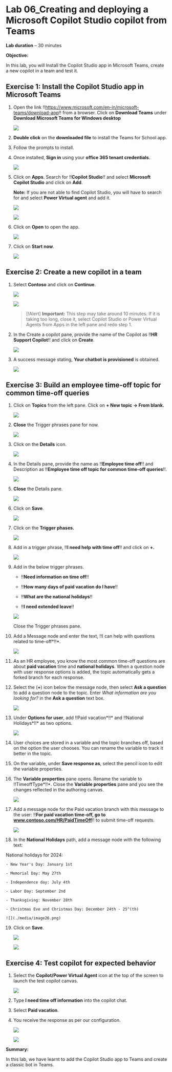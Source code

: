 # **Lab 06_Creating and deploying a Microsoft Copilot Studio copilot from Teams**

**Lab duration** – 30 minutes

**Objective:**

In this lab, you will Install the Copilot Studio app in Microsoft Teams,
create a new copilot in a team and test it.

## **Exercise 1: Install the Copilot Studio app in Microsoft Teams**

1.  Open the link
    !!https://www.microsoft.com/en-in/microsoft-teams/download-app!! from a browser. Click on **Download Teams** under **Download Microsoft Teams for Windows desktop**

    ![](./media/image32.png)

2.  **Double click** on the **downloaded file** to install the Teams for
    School app.

3.  Follow the prompts to install.

4.  Once installed, **Sign in** using your **office 365 tenant
    credentials**.

    ![](./media/image2.png)

5.  Click on **Apps**. Search for !!**Copilot Studio**!! and select
    **Microsoft Copilot Studio** and click on **Add**.

    **Note:** If you are not able to find Copilot Studio, you will have to
search for and select **Power Virtual agent** and add it.

    ![](./media/image3.png)

    ![](./media/image4.png)

6. Click on **Open** to open the app.

    ![](./media/image33.png)
   
6.  Click on **Start now**.

    ![](./media/image5.png)

## **Exercise 2: Create a new copilot in a team**

1.  Select **Contoso** and click on **Continue**.

    ![](./media/image8.png)

    ![](./media/image9.png)

    >[!Alert] **Important:** This step may take around 10 minutes. If it is taking too
long, close it, select Copilot Studio or Power Virtual Agents from Apps
in the left pane and redo step 1.

2.  In the Create a copilot pane, provide the name of the Copilot as
    !!**HR Support Copilot**!! and click on **Create**.

    ![](./media/image10.png)

3.  A success message stating, **Your chatbot is provisioned** is
    obtained.

    ![](./media/image11.png)

## **Exercise 3: Build an employee time-off topic for common time-off queries**

1.  Click on **Topics** from the left pane. Click on **+ New topic -\>
    From blank.**

    ![](./media/image12.png)

2.  **Close** the Trigger phrases pane for now.

    ![](./media/image13.png)

3.  Click on the **Details** icon.

    ![](./media/image14.png)

4.  In the Details pane, provide the name as !!**Employee time off**!!
    and Description as !!**Employee time off topic for common time-off
    queries**!!.

    ![](./media/image15.png)

5.  **Close** the Details pane.

    ![](./media/image16.png)

6.  Click on **Save**.

    ![](./media/image17.png)

7.  Click on the **Trigger phases.**

    ![](./media/image18.png)

8.  Add in a trigger phrase, !!**I need help with time off**!! and
    click on **+.**

    ![](./media/image19.png)

9.  Add in the below trigger phrases.

    - !!**Need information on time off**!!

    - !!**How many days of paid vacation do I have**!!

    - !!**What are the national holidays**!!

    - !!**I need extended leave**!!

    ![](./media/image20.png)

    Close the Trigger phrases pane.

10. Add a Message node and enter the text, !!I can help with questions
    related to time-off*!!*.

    ![](./media/image21.png)

11. As an HR employee, you know the most common time-off questions are
    about **paid vacation** time and **national holidays**. When a
    question node with user response options is added, the topic
    automatically gets a forked branch for each response.

12. Select the (**+**) icon below the message node, then select **Ask a
    question** to add a question node to the topic. Enter *What
    information are you looking for?* in the **Ask a question** text
    box.

    ![](./media/image22.png)

13. Under **Options for user**, add !!Paid
    vacation*!!* and !!National Holidays*!!* as two options.

    ![](./media/image23.png)

14. User choices are stored in a variable and the topic branches off,
    based on the option the user chooses. You can rename the variable to
    track it better in the topic.

15. On the variable, under **Save response as**, select the pencil icon
    to edit the variable properties.

16. The **Variable properties** pane opens. Rename the variable
    to !!TimeoffType*!!*. Close the **Variable properties** pane and
    you see the changes reflected in the authoring canvas.

    ![](./media/image24.png)

17. Add a message node for the Paid vacation branch with this message to
    the user: !!**For paid vacation time-off, go to
    www.contoso.com/HR/PaidTimeOff**!! to submit time-off requests.

    ![](./media/image25.png)

18. In the **National Holidays** path, add a message node with the
    following text:

National holidays for 2024:

    - New Year's Day: January 1st

    - Memorial Day: May 27th

    - Independence day: July 4th

    - Labor Day: September 2nd

    - Thanksgiving: November 28th

    - Christmas Eve and Christmas Day: December 24th - 25^(th)

    ![](./media/image26.png)

19. Click on **Save**.

    ![](./media/image27.png)

    ![](./media/image28.png)

## **Exercise 4: Test copilot for expected behavior**

1.  Select the **Copilot/Power Virtual Agent** icon at the top of the
    screen to launch the test copilot canvas.

    ![](./media/image29.png)

2.  Type **I need time off information** into the copilot chat.

3.  Select **Paid vacation**.

4.  You receive the response as per our configuration.

    ![](./media/image30.png)

    ![](./media/image31.png)

**Summary:**

In this lab, we have learnt to add the Copilot Studio app to Teams and
create a classic bot in Teams.

